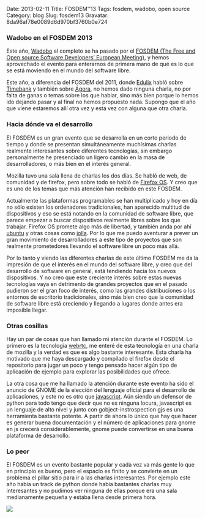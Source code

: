 Date: 2013-02-11
Title: FOSDEM''13
Tags: fosdem, wadobo, open source
Category: blog
Slug: fosdem13
Gravatar: 8da96af78e0089d6d970bf3760b0e724

### Wadobo en el FOSDEM 2013

Este año, [Wadobo][2] al completo se ha pasado por el [FOSDEM (The
Free and Open source Software Developers’ European Meeting)][1], y
hemos aprovechado el evento para enterarnos de primera mano de qué es
lo que se está moviendo en el mundo del software libre.

Este año, a diferencia del FOSDEM del 2011, donde [Edulix][5] habló
sobre [Timebank][3] y también sobre [Ágora][4], no hemos dado ninguna
charla, no por falta de ganas o temas sobre los que hablar, sino más
bien porque lo hemos ido dejando pasar y al final no hemos propuesto
nada. Supongo que el año que viene estaremos allí otra vez y esta vez
con alguna que otra charla.

### Hacia dónde va el desarrollo

El FOSDEM es un gran evento que se desarrolla en un corto periodo de
tiempo y donde se presentan simultáneamente muchísimas charlas
realmente interesantes sobre diferentes tecnologías, sin embargo
personalmente he presenciado un ligero cambio en la masa de
desarrolladores, o más bien en el interés general.

Mozilla tuvo una sala llena de charlas los dos días. Se habló de web,
de comunidad y de firefox, pero sobre todo se habló de [Firefox OS][6].
Y creo que es uno de los temas que más atención han recibido en este
FOSDEM.

Actualmente las plataformas programables se han multiplicado y hoy en
día no sólo existen los ordenadores tradicionales, han aparecido
multitud de dispositivos y eso se está notando en la comunidad de
software libre, que parece empezar a buscar dispositivos realmente
libres sobre los que trabajar. Firefox OS promete algo más de
libertad, y también anda por ahí [ubuntu][7] y otras cosas como
[jolla][8]. Por lo que me puedo aventurar a prever un gran movimiento
de desarrolladores a este tipo de proyectos que son realmente
prometedores llevando el software libre un poco más allá.

Por lo tanto y viendo las diferentes charlas de este último FOSDEM me
da la impresión de que el interés en el mundo del software libre, y
creo que del desarrollo de software en general, está tendiendo hacia
los nuevos dispositivos. Y no creo que este creciente interés sobre
estas nuevas tecnologías vaya en detrimento de grandes proyectos que
en el pasado pudieron ser el gran foco de interés, como las grandes
distribuciones o los entornos de escritorio tradicionales, sino más
bien creo que la comunidad de software libre está creciendo y llegando
a lugares donde antes era imposible llegar.

### Otras cosillas

Hay un par de cosas que han llamado mi atención durante el FOSDEM. Lo
primero es la tecnología [webrtc][9], me enteré de esta tecnología en
una charla de mozilla y la verdad es que es algo bastante
interesante. Esta charla ha motivado que me haya descargado y
compilado el firefox desde el repositorio para jugar un poco y tengo
pensado hacer algún tipo de aplicación de ejemplo para explorar las
posibilidades que ofrece.

La otra cosa que me ha llamado la atención durante este evento ha sido
el anuncio de GNOME de la elección del lenguaje oficial para el
desarrollo de aplicaciones, y este no es otro que [javascript][10].
Aún siendo un defensor de python para todo tengo que decir que no es
ninguna locura, javascript es un lenguaje de alto nivel y junto con
gobject-instrospection gjs es una herramienta bastante potente. A
partir de ahora lo único que hay que hacer es generar buena
documentación y el número de aplicaciones para gnome en js crecerá
considerablemente, gnome puede convertirse en una buena plataforma de
desarrollo.

### Lo peor

El FOSDEM es un evento bastante popular y cada vez va más gente lo que
en principio es bueno, pero el espacio es finito y se convierte en un
problema el pillar sitio para ir a las charlas interesantes. Por
ejemplo este año había un track de python donde había bastantes
charlas muy interesantes y no pudimos ver ninguna de ellas porque era
una sala medianamente pequeña y estaba llena desde primera hora.

<p class="img">
    <a href="http://www.linuxhispano.net/tira/fosdem.png">
        <img src="http://www.linuxhispano.net/tira/fosdem.png" />
    </a>
</p>

[1]: http://fosdem.org
[2]: http://wadobo.com/about/
[3]: https://www.youtube.com/watch?v=0ozJ89KFIF0
[4]: https://www.youtube.com/watch?v=FGa5eVh4w-g
[5]: http://blog.edulix.es/
[6]: http://www.mozilla.org/en-US/firefoxos/
[7]: http://www.ubuntu.com/devices/phone
[8]: http://jolla.com/
[9]: http://www.webrtc.org/
[10]: http://www.j5live.com/2013/02/04/gnome-and-languages/
